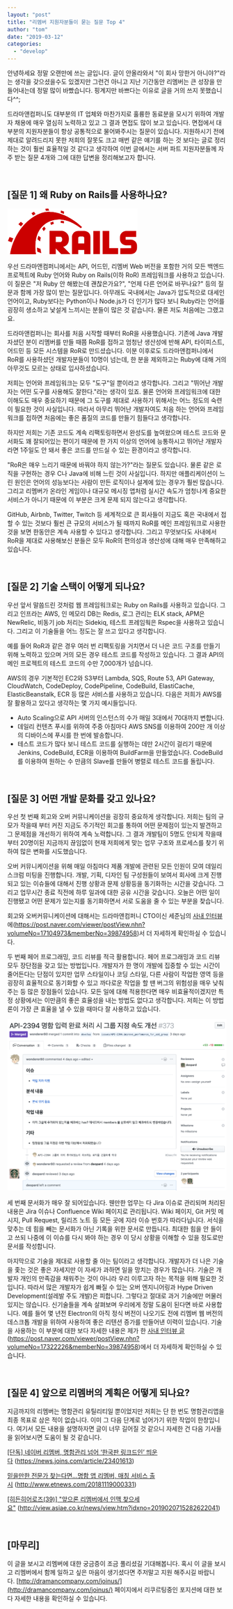 ```yaml
---
layout: "post"
title: "리멤버 지원자분들이 묻는 질문 Top 4"
author: "tom"
date: "2019-03-12"
categories: 
  - "develop"
---
```


안녕하세요 정말 오랜만에 쓰는 글입니다. 글이 안올라와서 "이 회사 망한거 아니야?"라는 생각을 갖으셨을수도 있겠지만 그런건 아니고 지난 기간동안 리멤버는 큰 성장을 만들어내는데 정말 많이 바빴습니다. 핑계지만 바쁘다는 이유로 글을 거의 쓰지 못했습니다^^;

드라마앤컴퍼니도 대부분의 IT 업체와 마찬가지로 훌륭한 동료분을 모시기 위하여 개발자 채용에 매우 열심히 노력하고 있고 그 결과 면접도 많이 보고 있습니다. 면접에서 대부분의 지원자분들이 항상 공통적으로 물어봐주시는 질문이 있습니다. 지원하시기 전에 제대로 알려드리지 못한 저희의 잘못도 크고 매번 같은 얘기를 하는 것 보다는 글로 정리하는 것이 훨씬 효율적일 것 같다고 생각하여 이번 글에서는 서버 파트 지원자분들께 자주 받는 질문 4개와 그에 대한 답변을 정리해보고자 합니다.

 

## \[질문 1\] 왜 Ruby on Rails를 사용하나요?

[![](/images/3aT6Q0llT9.png)](https://blog.dramancompany.com/wp-content/uploads/2019/03/rails.png)

우선 드라마앤컴퍼니에서는 API, 어드민, 리멤버 Web 버전을 포함한 거의 모든 백엔드 프로젝트에 Ruby 언어와 Ruby on Rails(이하 RoR) 프레임워크를 사용하고 있습니다. 이 질문은 "저 Ruby 안 해봤는데 괜찮은가요?", "언제 다른 언어로 바꾸나요?" 등의 질문과 함께 가장 많이 받는 질문입니다. 아무래도 국내에서는 Java가 압도적으로 대세인 언어이고, Ruby보다는 Python이나 Node.js가 더 인기가 많다 보니 Ruby라는 언어를 굉장히 생소하고 낯설게 느끼시는 분들이 많은 것 같습니다. 물론 저도 처음에는 그랬고요.

드라마앤컴퍼니는 회사를 처음 시작할 때부터 RoR을 사용했습니다. 기존에 Java 개발자셨던 분이 리멤버를 만들 때쯤 RoR를 접하고 엄청난 생산성에 반해 API, 타이피스트, 어드민 등 모든 시스템을 RoR로 만드셨습니다. 이분 이후로도 드라마앤컴퍼니에서 RoR를 사용하셨던 개발자분들이 10명이 넘는데, 한 분을 제외하고는 Ruby에 대해 거의 아무것도 모르는 상태로 입사하셨습니다.

저희는 언어와 프레임워크는 모두 "도구"일 뿐이라고 생각합니다. 그리고 "뛰어난 개발자는 어떤 도구를 사용해도 잘한다."라는 생각이 있죠. 물론 언어와 프레임워크에 대한 이해도도 매우 중요하기 때문에 그 도구를 제대로 사용하기 위해서는 어느 정도의 숙련이 필요한 것이 사실입니다. 따라서 아무리 뛰어난 개발자여도 처음 하는 언어와 프레임워크를 접하면 처음에는 좋은 품질의 코드를 만들기 힘들다고 생각합니다.

하지만 저희는 기존 코드도 계속 리팩토링하면서 완성도를 높여왔으며 테스트 코드와 문서화도 꽤 잘되어있는 편이기 때문에 한 가지 이상의 언어에 능통하시고 뛰어난 개발자라면 1주일도 안 돼서 좋은 코드를 만드실 수 있는 환경이라고 생각합니다.

"RoR은 매우 느리기 때문에 바꿔야 하지 않는가?"라는 질문도 있습니다. 물론 같은 로직을 구현하는 경우 C나 Java에 비해 느린 것이 사실입니다. 하지만 애플리케이션이 느린 원인은 언어의 성능보다는 사람이 만든 로직이나 설계에 있는 경우가 훨씬 많습니다. 그리고 리멤버가 온라인 게임이나 대규모 메시징 앱처럼 실시간 속도가 엄청나게 중요한 서비스가 아니기 때문에 이 부분은 크게 문제 되지 않는다고 생각합니다.

GitHub, Airbnb, Twitter, Twitch 등 세계적으로 큰 회사들이 지금도 혹은 국내에서 접할 수 있는 것보다 훨씬 큰 규모의 서비스가 될 때까지 RoR를 메인 프레임워크로 사용한 것을 보면 한동안은 계속 사용할 수 있다고 생각합니다. 그리고 무엇보다도 사내에서 RoR을 제대로 사용해보신 분들은 모두 RoR의 편의성과 생산성에 대해 매우 만족해하고 있습니다.

 

## \[질문 2\] 기술 스택이 어떻게 되나요?

우선 앞서 말씀드린 것처럼 웹 프레임워크로는 Ruby on Rails를 사용하고 있습니다. 그리고 인프라는 AWS, 인 메모리 DB는 Redis, 로그 관리는 ELK stack, APM은 NewRelic, 비동기 job 처리는 Sidekiq, 테스트 프레임웍은 Rspec을 사용하고 있습니다. 그리고 이 기술들을 어느 정도는 잘 쓰고 있다고 생각합니다.

예를 들어 RoR과 같은 경우 여러 번 리팩토링을 거치면서 더 나은 코드 구조를 만들기 위해 노력하고 있으며 거의 모든 경우 테스트 코드를 작성하고 있습니다. 그 결과 API의 메인 프로젝트의 테스트 코드의 수만 7,000개가 넘습니다.

AWS의 경우 기본적인 EC2와 S3부터 Lambda, SQS, Route 53, API Gateway, CloudWatch, CodeDeploy, CodePipeline, CodeBuild, ElastiCache, ElasticBeanstalk, ECR 등 많은 서비스를 사용하고 있습니다. 다음은 저희가 AWS를 잘 활용하고 있다고 생각하는 몇 가지 예시들입니다.

- Auto Scaling으로 API 서버의 인스턴스의 수가 매일 3대에서 70대까지 변합니다.
- 데일리 컨텐츠 푸시를 위하여 주중 아침마다 AWS SNS를 이용하여 200만 개 이상의 디바이스에 푸시를 한 번에 발송합니다.
- 테스트 코드가 많다 보니 테스트 코드를 실행하는 데만 2시간이 걸리기 때문에 Jenkins, CodeBuild, ECR을 이용하여 BuildFarm을 만들었습니다. CodeBuild를 이용하여 원하는 수 만큼의 Slave를 만들어 병렬로 테스트 코드를 돌립니다.

 

## \[질문 3\] 어떤 개발 문화를 갖고 있나요?

우선 첫 번째 회고와 오버 커뮤니케이션을 굉장히 중요하게 생각합니다. 저희는 팀의 규모가 작을때 부터 커진 지금도 주기적인 회고를 통하여 어떤 문제점이 있는지 발견하고 그 문제점을 개선하기 위하여 계속 노력합니다. 그 결과 개발팀이 5명도 안되게 작을때부터 20명이된 지금까지 끊임없이 현재 저희에게 맞는 업무 구조와 프로세스를 찾기 위하여 많은 변화를 시도했습니다.

오버 커뮤니케이션을 위해 매일 아침마다 제품 개발에 관련된 모든 인원이 모여 데일리 스크럼 미팅을 진행합니다. 개발, 기획, 디자인 팀 구성원들이 보여서 회사에 크게 진행되고 있는 이슈들에 대해서 진행 상황과 문제 상황등을 동기화하는 시간을 갖습니다. 그리고 업무시간 종료 직전에 하루 일과에 대한 공유 시간을 갖습니다. 오늘은 어떤 일이 진행됐고 어떤 문제가 있는지를 동기화하면서 서로 도움을 줄 수 있는 부분을 찾습니다.

회고와 오버커뮤니케이션에 대해서는 드라마앤컴퍼니 CTO이신 세준님의 [사내 인터뷰](https://post.naver.com/viewer/postView.nhn?volumeNo=17104973&memberNo=39874958)에(https://post.naver.com/viewer/postView.nhn?volumeNo=17104973&memberNo=39874958)서 더 자세하게 확인하실 수 있습니다.

두 번째 페어 프로그래밍, 코드 리뷰를 적극 활용합니다. 페어 프로그래밍과 코드 리뷰 모두 장단점을 갖고 있는 방법입니다. 개발자가 한 명이 개발에 집중할 수 있는 시간이 줄어든다는 단점이 있지만 업무 스타일이나 코딩 스타일, 다른 사람이 작업한 영역 등을 굉장히 효율적으로 동기화할 수 있고 까다로운 작업을 할 땐 버그의 위험성을 매우 낮춰주는 등 많은 장점들이 있습니다. 모든 일에 대해 적용한다면 매우 비효율적이겠지만 특정 상황에서는 이만큼의 좋은 효율성을 내는 방법도 없다고 생각합니다. 저희는 이 방법론이 가장 큰 효율을 낼 수 있을 때마다 잘 사용하고 있습니다.

[![](/images/502N2ycftA.png)](https://blog.dramancompany.com/wp-content/uploads/2019/03/pr.png)

세 번째 문서화가 매우 잘 되어있습니다. 웬만한 업무는 다 Jira 이슈로 관리되며 처리된 내용은 Jira 이슈나 Confluence Wiki 페이지로 관리됩니다. Wiki 페이지, Git 커밋 메시지, Pull Request, 릴리즈 노트 등 모든 곳에 지라 이슈 번호가 따라다닙니다. 서식을 맞추는 데 힘을 빼는 문서화가 아닌 기록을 위한 문서로 만듭니다. 최대한 힘을 안 들이고 쓰되 나중에 이 이슈를 다시 봐야 하는 경우 이 당시 상황을 이해할 수 있을 정도로만 문서를 작성합니다.

마지막으로 기술을 제대로 사용할 줄 아는 팀이라고 생각합니다. 개발자가 더 나은 기술을 좇는 것은 좋은 자세지만 이 자세가 과하면 일을 망치는 경우가 많습니다. 기술은 개발자 개인의 만족감을 채워주는 것이 아니라 우리 이루고자 하는 목적을 위해 필요한 것입니다. 따라서 많은 개발자가 쉽게 빠질 수 있는 오버 엔지니어링과 Hype Driven Development(설레발 주도 개발)은 피합니다. 그렇다고 절대로 과거 기술에만 머물러있지는 않습니다. 신기술들을 계속 살펴보며 우리에게 정말 도움이 된다면 바로 사용합니다. 예를 들어 몇 년전 Electron의 아직 정식 버전이 나오기도 전에 리멤버 웹 버전의 데스크톱 개발을 위하여 사용하여 좋은 리텐션 증가를 만들어낸 이력이 있습니다. 기술을 사용하는 이 부분에 대한 보다 자세한 내용은 제가 한 [사내 인터뷰 글](https://post.naver.com/viewer/postView.nhn?volumeNo=17322226&memberNo=39874958)(https://post.naver.com/viewer/postView.nhn?volumeNo=17322226&memberNo=39874958)에서 더 자세하게 확인하실 수 있습니다.

 

## \[질문 4\] 앞으로 리멤버의 계획은 어떻게 되나요?

지금까지의 리멤버는 명함관리 유틸리티일 뿐이었지만 저희는 단 한 번도 명함관리앱을 최종 목표로 삼은 적이 없습니다. 이미 그 다음 단계로 넘어가기 위한 작업이 한창입니다. 여기서 모든 내용을 설명하자면 글이 너무 길어질 것 같으니 자세한 건 다음 기사들을 읽어보시면 도움이 될 것 같습니다.

[\[단독\] 네이버 리멤버, 명함관리 넘어 ‘한국판 링크드인’ 띄운다](https://news.joins.com/article/23401613) (https://news.joins.com/article/23401613)

[믿을만한 전문가 찾는다면…명함 앱 리멤버, 매칭 서비스 출시](http://www.etnews.com/20181119000331) (http://www.etnews.com/20181119000331)

[\[히든히어로즈(39)\] "앞으론 리멤버에서 인맥 찾으세요"](http://view.asiae.co.kr/news/view.htm?idxno=2019020715282622041) (http://view.asiae.co.kr/news/view.htm?idxno=2019020715282622041)

 

## \[마무리\]

이 글을 보시고 리멤버에 대한 궁금증이 조금 풀리셨길 기대해봅니다. 혹시 이 글을 보시고 리멤버에서 함께 일하고 싶은 마음이 생기셨다면 주저말고 지원 해주시길 바랍니다. [http://dramancompany.com/joinus/](http://dramancompany.com/joinus/) 페이지에서 리쿠르팅중인 포지션에 대한 보다 자세한 내용을 확인하실 수 있습니다.
